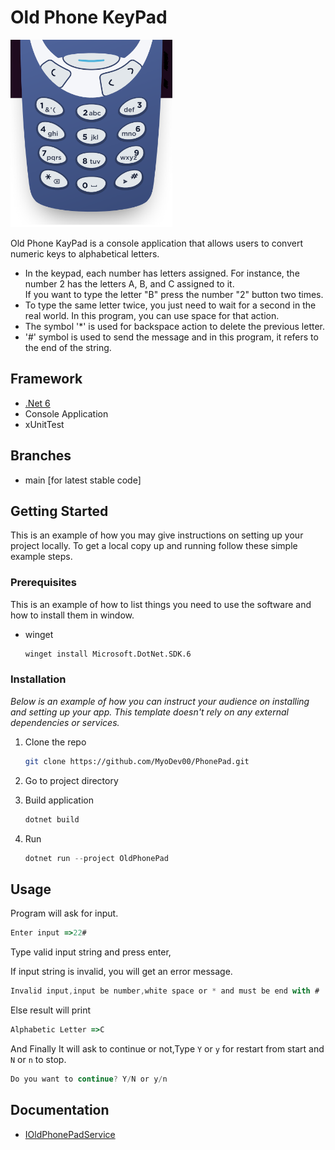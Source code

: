 
<h1> Old Phone KeyPad</h1>
<img src="KeyPad.png" style="height:300px;display:inline; "/>

Old Phone KayPad is a console application that allows users to convert numeric keys to alphabetical letters.
<ul>
<li>
In the keypad, each number has letters assigned. For instance, the number 2 has the letters A, B, and C assigned to it.</br>
If you want to type the letter "B" press the number "2" button two times.
</li>
<li>
To type the same letter twice, you just need to wait for a second in the real world. In this program, you can use space for that action.
</li>
<li>
The symbol '*' is used for backspace action to delete the previous letter.</br>
</li>
<li>
'#' symbol is used to send the message and in this program, it refers to the end of the string.</br>
</li>
</ul>

<h2> Framework </h2>
<ul>
<li><a href="https://dotnet.microsoft.com/download/dotnet/6.0">.Net 6  </a></li>
<li>Console Application</li>
<li>xUnitTest</li>
</ul>

<h2>Branches </h2>
<ul>
  <li>main [for latest stable code]</li>
</ul>


<!-- GETTING STARTED -->
## Getting Started

This is an example of how you may give instructions on setting up your project locally.
To get a local copy up and running follow these simple example steps.

### Prerequisites

This is an example of how to list things you need to use the software and how to install them in window.
* winget
  ```sh
  winget install Microsoft.DotNet.SDK.6
  ```

### Installation

_Below is an example of how you can instruct your audience on installing and setting up your app. This template doesn't rely on any external dependencies or services._

1. Clone the repo
   ```sh
   git clone https://github.com/MyoDev00/PhonePad.git
   ```
3. Go to project directory
   
2. Build application
   ```sh
   dotnet build
   ```
3. Run
   ```js
   dotnet run --project OldPhonePad
   ```



<!-- USAGE EXAMPLES -->
## Usage
Program will ask for input.
```js
Enter input =>22#
```

Type valid input string and press enter,

If input string is invalid, you will get an error message.
```js
Invalid input,input be number,white space or * and must be end with #
```

Else result will print
```js
Alphabetic Letter =>C
```

And Finally It will ask to continue or not,Type `Y` or `y` for restart from start and `N` or `n` to stop.
```js
Do you want to continue? Y/N or y/n
```

<h2>Documentation</h2>
<ul>
  <li><a href="https://github.com/MyoDev00/PhonePad/blob/main/OldPhonePadDoc.md">IOldPhonePadService</a></li>
</ul>

